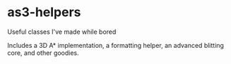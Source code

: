 as3-helpers
===========

Useful classes I've made while bored


Includes a 3D A* implementation, a formatting helper, an advanced blitting core, and other goodies.
